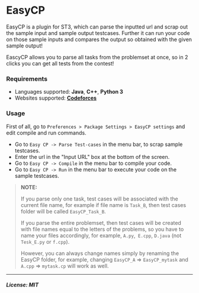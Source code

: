 # EasyCP

EasyCP is a plugin for ST3, which can parse the inputted url and scrap out the sample input and sample output testcases. Further it can run 
your code on those sample inputs and compares the output so obtained with the given sample output!  

EascyCP allows you to parse all tasks from the problemset at once, so in 2 clicks you can get all tests from the contest!

### Requirements

-  Languages supported: **Java**, **C++**, **Python 3**
-  Websites supported: **[Codeforces](https://codeforces.com "Visit codeforces.com")**

### Usage

First of all, go to `Preferences > Package Settings > EasyCP settings` and edit compile and run commands. 

-  Go to `Easy CP -> Parse Test-cases` in the menu bar, to scrap sample testcases.
-  Enter the url in the "Input URL" box at the bottom of the screen.
-  Go to `Easy CP -> Compile` in the menu bar to compile your code.
-  Go to `Easy CP -> Run` in the menu bar to execute your code on the sample testcases.

>  **NOTE:**
>
>  If you parse only one task, test cases will be associated with the current file name, for example if file name is `Task_B`, then test cases folder will be called `EasyCP_Task_B`.
>
>  If you parse the entire problemset, then test cases will be created with file names equal to the letters of the problems, so you have to name your files accordingly, for example, `A.py`,` E.cpp`, `D.java` (not `Tesk_E.py` or `f.cpp`).
>
> However, you can always change names simply by renaming the EasyCP folder, for example, changing `EasyCP_A` => `EasyCP_mytask` and `A.cpp` => `mytask.cp` will work as well.

---

##### *License: MIT*